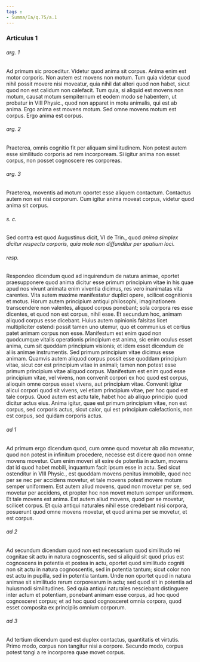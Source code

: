 ```yaml
---
tags : 
- Summa/Ia/q.75/a.1
---
```


### Articulus 1

###### arg. 1
Ad primum sic proceditur. Videtur quod anima sit corpus. Anima enim est motor corporis. Non autem est movens non motum. Tum quia videtur quod nihil possit movere nisi moveatur, quia nihil dat alteri quod non habet, sicut quod non est calidum non calefacit. Tum quia, si aliquid est movens non motum, causat motum sempiternum et eodem modo se habentem, ut probatur in VIII Physic., quod non apparet in motu animalis, qui est ab anima. Ergo anima est movens motum. Sed omne movens motum est corpus. Ergo anima est corpus.

###### arg. 2
Praeterea, omnis cognitio fit per aliquam similitudinem. Non potest autem esse similitudo corporis ad rem incorpoream. Si igitur anima non esset corpus, non posset cognoscere res corporeas.

###### arg. 3
Praeterea, moventis ad motum oportet esse aliquem contactum. Contactus autem non est nisi corporum. Cum igitur anima moveat corpus, videtur quod anima sit corpus.

###### s. c.
Sed contra est quod Augustinus dicit, VI de Trin., quod *anima simplex dicitur respectu corporis, quia mole non diffunditur per spatium loci*.

###### resp.
Respondeo dicendum quod ad inquirendum de natura animae, oportet praesupponere quod anima dicitur esse primum principium vitae in his quae apud nos vivunt animata enim viventia dicimus, res vero inanimatas vita carentes. Vita autem maxime manifestatur duplici opere, scilicet cognitionis et motus. Horum autem principium antiqui philosophi, imaginationem transcendere non valentes, aliquod corpus ponebant; sola corpora res esse dicentes, et quod non est corpus, nihil esse. Et secundum hoc, animam aliquod corpus esse dicebant. Huius autem opinionis falsitas licet multipliciter ostendi possit tamen uno utemur, quo et communius et certius patet animam corpus non esse. Manifestum est enim quod non quodcumque vitalis operationis principium est anima, sic enim oculus esset anima, cum sit quoddam principium visionis; et idem esset dicendum de aliis animae instrumentis. Sed primum principium vitae dicimus esse animam. Quamvis autem aliquod corpus possit esse quoddam principium vitae, sicut cor est principium vitae in animali; tamen non potest esse primum principium vitae aliquod corpus. Manifestum est enim quod esse principium vitae, vel vivens, non convenit corpori ex hoc quod est corpus, alioquin omne corpus esset vivens, aut principium vitae. Convenit igitur alicui corpori quod sit vivens, vel etiam principium vitae, per hoc quod est tale corpus. Quod autem est actu tale, habet hoc ab aliquo principio quod dicitur actus eius. Anima igitur, quae est primum principium vitae, non est corpus, sed corporis actus, sicut calor, qui est principium calefactionis, non est corpus, sed quidam corporis actus.

###### ad 1
Ad primum ergo dicendum quod, cum omne quod movetur ab alio moveatur, quod non potest in infinitum procedere, necesse est dicere quod non omne movens movetur. Cum enim moveri sit exire de potentia in actum, movens dat id quod habet mobili, inquantum facit ipsum esse in actu. Sed sicut ostenditur in VIII Physic., est quoddam movens penitus immobile, quod nec per se nec per accidens movetur, et tale movens potest movere motum semper uniformem. Est autem aliud movens, quod non movetur per se, sed movetur per accidens, et propter hoc non movet motum semper uniformem. Et tale movens est anima. Est autem aliud movens, quod per se movetur, scilicet corpus. Et quia antiqui naturales nihil esse credebant nisi corpora, posuerunt quod omne movens movetur, et quod anima per se movetur, et est corpus.

###### ad 2
Ad secundum dicendum quod non est necessarium quod similitudo rei cognitae sit actu in natura cognoscentis, sed si aliquid sit quod prius est cognoscens in potentia et postea in actu, oportet quod similitudo cogniti non sit actu in natura cognoscentis, sed in potentia tantum; sicut color non est actu in pupilla, sed in potentia tantum. Unde non oportet quod in natura animae sit similitudo rerum corporearum in actu; sed quod sit in potentia ad huiusmodi similitudines. Sed quia antiqui naturales nesciebant distinguere inter actum et potentiam, ponebant animam esse corpus, ad hoc quod cognosceret corpus; et ad hoc quod cognosceret omnia corpora, quod esset composita ex principiis omnium corporum.

###### ad 3
Ad tertium dicendum quod est duplex contactus, quantitatis et virtutis. Primo modo, corpus non tangitur nisi a corpore. Secundo modo, corpus potest tangi a re incorporea quae movet corpus.

